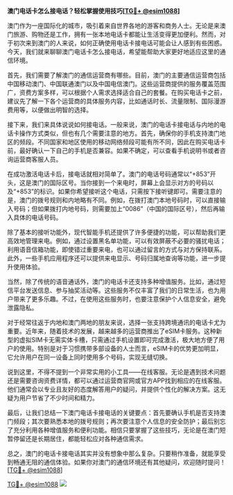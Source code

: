 **澳门电话卡怎么接电话？轻松掌握使用技巧[[TG💪+ @esim1088](https://t.me/s/esim1088)]**

澳门作为一座国际化的城市，吸引着来自世界各地的游客和商务人士。无论是来澳门旅游、购物还是工作，拥有一张本地电话卡都能让生活变得更加便利。然而，对于初次来到澳门的人来说，如何正确使用电话卡接电话可能会让人感到有些困惑。今天，我们就来聊聊澳门电话卡怎么接电话，希望能帮助大家更好地适应这里的通信环境。

首先，我们需要了解澳门的通信运营商有哪些。目前，澳门的主要通信运营商包括中国移动澳门、中国联通澳门以及中国电信澳门。这些运营商提供的服务覆盖范围广，资费方案多样，可以根据个人需求选择适合自己的套餐。在购买电话卡之前，建议先了解一下各个运营商的具体服务内容，比如通话时长、流量限制、国际漫游费用等，以便做出明智的选择。

接下来，我们来具体说说如何接电话。一般来说，澳门的电话卡接电话与内地的电话卡操作方式类似，但也有几个需要注意的地方。首先，确保你的手机支持澳门地区的频段。不同国家和地区使用的移动网络频段可能有所不同，因此在购买电话卡前，最好确认一下自己的手机是否兼容。如果不确定，可以查看手机说明书或者咨询运营商客服人员。

在成功激活电话卡后，接电话就相对简单了。澳门的电话号码通常以“+853”开头，这是澳门的国际区号。当你接到一个来电时，屏幕上会显示对方的号码以及“+853”的标识。如果你希望接听这个电话，只需按下接听键即可。需要注意的是，澳门的拨号规则和内地略有不同。例如，在拨打澳门本地号码时，可以直接输入号码；但如果拨打内地号码，则需要加上“0086”（中国的国际区号），然后再输入具体的电话号码。

除了基本的接听功能外，现代智能手机还提供了许多便捷的功能，可以帮助我们更高效地管理来电。例如，通过设置黑名单功能，可以有效屏蔽不必要的骚扰电话；利用语音信箱功能，即使错过重要来电，也可以通过留言的方式与对方保持联系。此外，一些手机应用程序还可以提供来电显示、号码归属地查询等功能，进一步提升使用体验。

当然，除了传统的语音通话外，澳门的电话卡还支持多种增值服务。比如，通过短信平台发送信息、参与抽奖活动等。这些服务不仅丰富了我们的日常生活，也为用户带来了更多乐趣。不过，在使用这些服务时，也要注意保护个人信息安全，避免泄露隐私。

对于经常往返于内地和澳门两地的朋友来说，选择一张支持跨境通讯的电话卡尤为重要。近年来，随着技术的发展，越来越多的运营商推出了eSIM卡服务。这种新型的虚拟SIM卡无需实体卡槽，只需通过手机设置即可完成激活，极大地方便了用户的使用。特别是对于习惯携带多部设备的人士而言，eSIM卡的优势更加明显，它允许用户在同一设备上同时使用多个号码，实现无缝切换。

说到这里，不得不提到一个非常实用的小工具——在线客服。无论是遇到技术问题还是需要咨询资费详情，都可以通过运营商官网或官方APP找到相应的在线客服。他们通常会以专业且友好的态度解答用户的疑问，并提供个性化的解决方案。这无疑为用户节省了不少时间和精力。

最后，让我们总结一下澳门电话卡接电话的关键要点：首先要确认手机是否支持澳门频段；其次要熟悉本地的拨号规则；再次要注意个人信息的安全防护；最后别忘了充分利用各种增值服务和便利功能。相信只要掌握了这些技巧，无论是在澳门短暂停留还是长期居住，都能轻松应对各种通信需求。

总之，澳门的电话卡接电话其实并没有想象中那么复杂。只要稍作准备，就能享受到畅通无阻的通信体验。如果你对澳门的通信环境还有其他疑问，欢迎随时提问！[[TG💪+ @esim1088](https://t.me/s/esim1088)]

[TG💪+ @esim1088](https://t.me/s/esim1088) ![](https://i.postimg.cc/4NQfJmqS/Snipaste-2025-05-13-00-14-12.png)